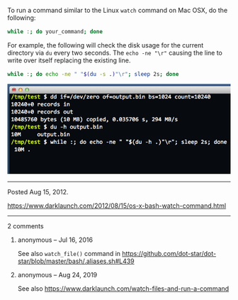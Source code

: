 To run a command similar to the Linux `watch` command on Mac OSX, do the following:

```sh
while :; do your_command; done
```

For example, the following will check the disk usage for the current directory via `du` every two seconds. The `echo -ne "\r"` causing the line to write over itself replacing the existing line.

```sh
while :; do echo -ne " "$(du -s .)"\r"; sleep 2s; done
```

<img alt="" src="/img/uploads/2012-08/bash-osx-watch-command.png" />

---

Posted Aug 15, 2012.

https://www.darklaunch.com/2012/08/15/os-x-bash-watch-command.html

---

2 comments

<ol><li><div>

anonymous &ndash; Jul 16, 2016<div>

See also `watch_file()` command in <a href="https://github.com/dot-star/dot-star/blob/master/bash/.aliases.sh#L439">https://github.com/dot-star/dot-star/blob/master/bash/.aliases.sh#L439</a>

</div></div></li><li><div>

anonymous &ndash; Aug 24, 2019<div>

See also <a href="https://www.darklaunch.com/watch-files-and-run-a-command">https://www.darklaunch.com/watch-files-and-run-a-command</a>

</div></div></li></ol>